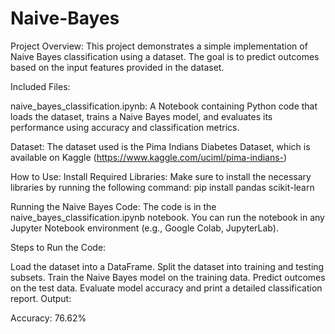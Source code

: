 # Naive-Bayes
Project Overview:
This project demonstrates a simple implementation of Naive Bayes classification using a dataset. The goal is to predict outcomes based on the input features provided in the dataset.

Included Files:

naive_bayes_classification.ipynb: A Notebook containing Python code that loads the dataset, trains a Naive Bayes model, and evaluates its performance using accuracy and classification metrics.

Dataset:
The dataset used is the Pima Indians Diabetes Dataset, which is available on Kaggle (https://www.kaggle.com/uciml/pima-indians-)

How to Use:
Install Required Libraries:
Make sure to install the necessary libraries by running the following command:
pip install pandas scikit-learn

Running the Naive Bayes Code:
The code is in the naive_bayes_classification.ipynb notebook. You can run the notebook in any Jupyter Notebook environment (e.g., Google Colab, JupyterLab).

Steps to Run the Code:

Load the dataset into a DataFrame.
Split the dataset into training and testing subsets.
Train the Naive Bayes model on the training data.
Predict outcomes on the test data.
Evaluate model accuracy and print a detailed classification report.
Output:

Accuracy: 76.62%
